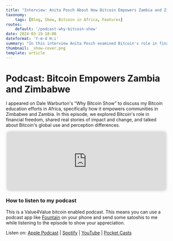 ```yaml
---
title: "Interview: Anita Posch About How Bitcoin Empowers Zambia and Zimbabwe"
taxonomy:
    tags: [Blog, Show, Bitcoin in Africa, Features]
routes:
    default: '/podcast-why-bitcoin-show'
date: 2024-03-19 18:00
dateformat: 'Y-m-d H:i'
summary: "In this interview Anita Posch examined Bitcoin's role in financial freedom, shared impact stories, and analyzed Bitcoin's global use and perception differences."
thumbnail: _show-cover.png
template: article
---
```


# Podcast: Bitcoin Empowers Zambia and Zimbabwe

I appeared on Dale Warburton's “Why Bitcoin Show” to discuss my Bitcoin education efforts in Africa, specifically how it empowers communities in Zimbabwe and Zambia. In this episode, we explored Bitcoin's role in financial freedom, shared real stories of impact and change, and talked about Bitcoin's global use and perception differences.

<iframe src="https://www.vodio.fr/frameplay.php?idref=25745&urlref=1" style="border: 0px none; box-shadow: rgba(0, 0, 0, 0.28) 0px 0px 10px; width: calc(100% - 10px); height: 180px; margin-left: 5px; padding: 0;" scrolling="no"></iframe>

### How to listen to my podcast

This is a Value4Value bitcoin enabled podcast. This means you can use a podcast app like [Fountain](https://fountain.fm) on your phone and send some satoshis to me while listening to the episode to show your appreciation. 

Listen on: [Apple Podcast](https://podcasts.apple.com/at/podcast/the-anita-posch-show-a-bitcoin-only-podcast/id1432576313) | [Spotify](https://open.spotify.com/show/0EJu3cMWF0AMxeO8NMH71z) | [YouTube](https://www.youtube.com/playlist?list=PL2zepPkogWotoUrb4T2XjLHa3SGHT5IX-) | [Pocket Casts](https://pca.st/YYPf) 

